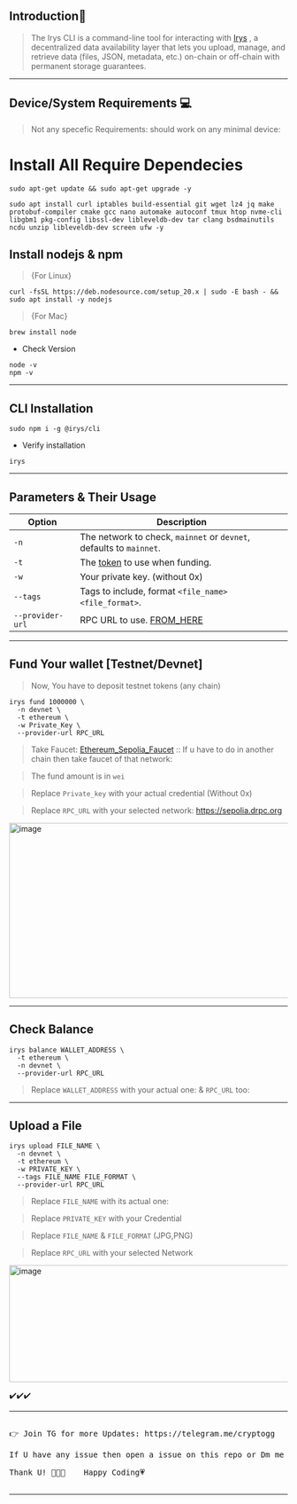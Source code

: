 <div align="left">

##   **Introduction📔**

>The Irys CLI is a command-line tool for interacting with [Irys](https://irys.xyz/) , a decentralized data availability layer that lets you upload, manage, and retrieve data (files, JSON, metadata, etc.) on-chain or off-chain with permanent storage guarantees.

</div>

---

## Device/System Requirements 💻

>Not any specefic Requirements: should work on any minimal device:



# Install All Require Dependecies

```
sudo apt-get update && sudo apt-get upgrade -y
```

```
sudo apt install curl iptables build-essential git wget lz4 jq make protobuf-compiler cmake gcc nano automake autoconf tmux htop nvme-cli libgbm1 pkg-config libssl-dev libleveldb-dev tar clang bsdmainutils ncdu unzip libleveldb-dev screen ufw -y
```


## Install nodejs & npm

>{For Linux}

```
curl -fsSL https://deb.nodesource.com/setup_20.x | sudo -E bash - && sudo apt install -y nodejs
```

>{For Mac}


```
brew install node
```

* Check Version

```
node -v
npm -v
```


---

## CLI Installation

```
sudo npm i -g @irys/cli
```

* Verify installation

```
irys 
```

---

## Parameters & Their Usage

| Option         | Description                                                                 |
|----------------|-----------------------------------------------------------------------------|
| `-n`           | The network to check, `mainnet` or `devnet`, defaults to `mainnet`.         |
| `-t`           | The [token](https://docs.irys.xyz/build/d/features/supported-tokens) to use when funding.                                              |
| `-w`           | Your private key. (without 0x)                                                           |
| `--tags`       | Tags to include, format `<file_name> <file_format>`.                                   |
| `--provider-url` | RPC URL to use.   [FROM_HERE](https://chainlist.org/)                                                        |


---

## Fund Your wallet [Testnet/Devnet]

>Now, You have to deposit testnet tokens (any chain) 

```
irys fund 1000000 \
  -n devnet \
  -t ethereum \
  -w Private_Key \
  --provider-url RPC_URL
```

>Take Faucet: [Ethereum_Sepolia_Faucet](https://sepolia-faucet.pk910.de/) :: If u have to do in another chain then take faucet of that network:

>The fund amount is in `wei`

>Replace `Private_key` with your actual credential (Without 0x)

>Replace `RPC_URL` with your selected network: https://sepolia.drpc.org


<img width="1493" height="316" alt="image" src="https://github.com/user-attachments/assets/a5b83397-9be0-4204-89d9-b1c1fff419a8" />


---


## Check Balance 

```
irys balance WALLET_ADDRESS \
  -t ethereum \
  -n devnet \
  --provider-url RPC_URL
```


>Replace `WALLET_ADDRESS` with your actual one: & `RPC_URL` too:

---

## Upload a File

```
irys upload FILE_NAME \
  -n devnet \
  -t ethereum \
  -w PRIVATE_KEY \
  --tags FILE_NAME FILE_FORMAT \
  --provider-url RPC_URL
```


>Replace `FILE_NAME` with its actual one:

>Replace `PRIVATE_KEY` with your Credential

>Replace `FILE_NAME` & `FILE_FORMAT` (JPG,PNG)

>Replace `RPC_URL` with your selected Network

<img width="1038" height="211" alt="image" src="https://github.com/user-attachments/assets/a3a29264-ea9e-4872-9b4a-b7bf01a64b35" />

✔️✔️✔️

---

<pre>

👉 Join TG for more Updates: https://telegram.me/cryptogg

If U have any issue then open a issue on this repo or Dm me on TG~

Thank U! 👨🏻‍💻    Happy Coding💗

</pre>
---
